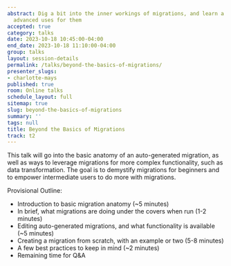 ```yaml
---
abstract: Dig a bit into the inner workings of migrations, and learn a bit about more
  advanced uses for them
accepted: true
category: talks
date: 2023-10-18 10:45:00-04:00
end_date: 2023-10-18 11:10:00-04:00
group: talks
layout: session-details
permalink: /talks/beyond-the-basics-of-migrations/
presenter_slugs:
- charlotte-mays
published: true
room: Online talks
schedule_layout: full
sitemap: true
slug: beyond-the-basics-of-migrations
summary: ''
tags: null
title: Beyond the Basics of Migrations
track: t2
---
```


This talk will go into the basic anatomy of an auto-generated migration, as well as ways to leverage migrations for more complex functionality, such as data transformation. The goal is to demystify migrations for beginners and to empower intermediate users to do more with migrations.

Provisional Outline:
- Introduction to basic migration anatomy (~5 minutes)
- In brief, what migrations are doing under the covers when run (1-2 minutes)
- Editing auto-generated migrations, and what functionality is available (~5 minutes)
- Creating a migration from scratch, with an example or two (5-8 minutes)
- A few best practices to keep in mind (~2 minutes)
- Remaining time for Q&A
